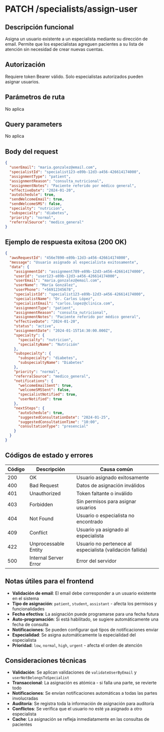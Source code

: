 # PATCH /specialists/assign-user

## Descripción funcional

Asigna un usuario existente a un especialista mediante su dirección de email. Permite que los especialistas agreguen pacientes a su lista de atención sin necesidad de crear nuevas cuentas.

## Autorización

Requiere token Bearer válido. Solo especialistas autorizados pueden asignar usuarios.

## Parámetros de ruta

No aplica

## Query parameters

No aplica

## Body del request

```json
{
  "userEmail": "maria.gonzalez@email.com",
  "specialistId": "specialist123-e89b-12d3-a456-426614174000",
  "assignmentType": "patient",
  "assignmentReason": "consulta_nutricional",
  "assignmentNotes": "Paciente referido por médico general",
  "effectiveDate": "2024-01-20",
  "autoSchedule": true,
  "sendWelcomeEmail": true,
  "sendWelcomeSMS": false,
  "specialty": "nutricion",
  "subspecialty": "diabetes",
  "priority": "normal",
  "referralSource": "medico_general"
}
```

## Ejemplo de respuesta exitosa (200 OK)

```json
{
  "awsRequestId": "456e7890-e89b-12d3-a456-426614174000",
  "message": "Usuario asignado al especialista exitosamente",
  "data": {
    "assignmentId": "assignment789-e89b-12d3-a456-426614174000",
    "userId": "user123-e89b-12d3-a456-426614174000",
    "userEmail": "maria.gonzalez@email.com",
    "userName": "María González",
    "userPhone": "+56912345678",
    "specialistId": "specialist123-e89b-12d3-a456-426614174000",
    "specialistName": "Dr. Carlos López",
    "specialistEmail": "carlos.lopez@clinica.com",
    "assignmentType": "patient",
    "assignmentReason": "consulta_nutricional",
    "assignmentNotes": "Paciente referido por médico general",
    "effectiveDate": "2024-01-20",
    "status": "active",
    "assignmentDate": "2024-01-15T14:30:00.000Z",
    "specialty": {
      "specialty": "nutricion",
      "specialtyName": "Nutrición"
    },
    "subspecialty": {
      "subspecialty": "diabetes",
      "subspecialtyName": "Diabetes"
    },
    "priority": "normal",
    "referralSource": "medico_general",
    "notifications": {
      "welcomeEmailSent": true,
      "welcomeSMSSent": false,
      "specialistNotified": true,
      "userNotified": true
    },
    "nextSteps": {
      "autoSchedule": true,
      "suggestedConsultationDate": "2024-01-25",
      "suggestedConsultationTime": "10:00",
      "consultationType": "presencial"
    }
  }
}
```

## Códigos de estado y errores

| Código | Descripción | Causa común |
|--------|-------------|-------------|
| 200 | OK | Usuario asignado exitosamente |
| 400 | Bad Request | Datos de asignación inválidos |
| 401 | Unauthorized | Token faltante o inválido |
| 403 | Forbidden | Sin permisos para asignar usuarios |
| 404 | Not Found | Usuario o especialista no encontrado |
| 409 | Conflict | Usuario ya asignado al especialista |
| 422 | Unprocessable Entity | Usuario no pertenece al especialista (validación fallida) |
| 500 | Internal Server Error | Error del servidor |

## Notas útiles para el frontend

- **Validación de email**: El email debe corresponder a un usuario existente en el sistema
- **Tipo de asignación**: `patient`, `student`, `assistant` - afecta los permisos y funcionalidades
- **Fecha efectiva**: La asignación puede programarse para una fecha futura
- **Auto-programación**: Si está habilitado, se sugiere automáticamente una fecha de consulta
- **Notificaciones**: Se pueden configurar qué tipos de notificaciones enviar
- **Especialidad**: Se asigna automáticamente la especialidad del especialista
- **Prioridad**: `low`, `normal`, `high`, `urgent` - afecta el orden de atención

## Consideraciones técnicas

- **Validación**: Se aplican validaciones de `validateUserByEmail` y `userNotBelongsToSpecialist`
- **Transaccional**: La asignación es atómica - si falla una parte, se revierte todo
- **Notificaciones**: Se envían notificaciones automáticas a todas las partes involucradas
- **Auditoría**: Se registra toda la información de asignación para auditoría
- **Conflictos**: Se verifica que el usuario no esté ya asignado a otro especialista
- **Cache**: La asignación se refleja inmediatamente en las consultas de pacientes
